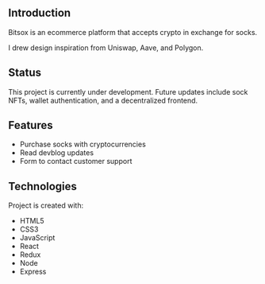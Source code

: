 ## Introduction

Bitsox is an ecommerce platform that accepts crypto in exchange for socks.

I drew design inspiration from Uniswap, Aave, and Polygon.

## Status

This project is currently under development. Future updates include sock NFTs, wallet authentication, and a decentralized frontend.

## Features

- Purchase socks with cryptocurrencies
- Read devblog updates
- Form to contact customer support

## Technologies

Project is created with:

- HTML5
- CSS3
- JavaScript
- React
- Redux
- Node
- Express
